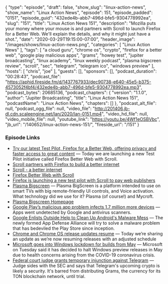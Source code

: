 {
  "type": "episode",
  "draft": false,
  "show_slug": "linux-action-news",
  "show_name": "Linux Action News",
  "episode": 151,
  "episode_padded": "0151",
  "episode_guid": "432ede4b-abb7-496d-bfe5-9304778992ea",
  "slug": "151",
  "title": "Linux Action News 151",
  "description": "Mozilla puts your money where your mouse is and partners with Scroll to launch Firefox for a Better Web. We'll explain the details, and why it might just have a shot.",
  "date": "2020-03-29T19:15:00-07:00",
  "header_image": "/images/shows/linux-action-news.png",
  "categories": [
    "Linux Action News"
  ],
  "tags": [
    "a cloud guru",
    "chrome os",
    "crypto",
    "firefox for a better web",
    "google play malicious apps",
    "grams",
    "howey test",
    "jupiter broadcasting",
    "linux academy",
    "linux weekly podcast",
    "plasma bigscreen review",
    "scroll",
    "sec",
    "telegram",
    "telegram ico",
    "windows preview"
  ],
  "hosts": [
    "chris",
    "joe"
  ],
  "guests": [],
  "sponsors": [],
  "podcast_duration": "00:28:43",
  "podcast_file": "https://aphid.fireside.fm/d/1437767933/dec90738-e640-45e5-b375-4573052f4bf4/432ede4b-abb7-496d-bfe5-9304778992ea.mp3",
  "podcast_bytes": 20685136,
  "podcast_chapters": {
    "version": "1.1.0",
    "author": "Jupiter Broadcasting",
    "title": "Linux Action News 151",
    "podcastName": "Linux Action News",
    "chapters": []
  },
  "podcast_alt_file": null,
  "podcast_ogg_file": null,
  "video_file": "http://201406.jb-dl.cdn.scaleengine.net/lan/2020/lan-0151.mp4",
  "video_hd_file": null,
  "video_mobile_file": null,
  "youtube_link": "https://youtu.be/4Wf1eOSBVbc",
  "jb_url": "/140652/linux-action-news-151/",
  "fireside_url": "/151"
}


### Episode Links

  * [Try our latest Test Pilot, Firefox for a Better Web, offering privacy and faster access to great content](https://blog.mozilla.org/blog/2020/03/24/try-our-latest-test-pilot-firefox-for-a-better-web-offering-privacy-and-faster-access-to-great-content/ "Try our latest Test Pilot, Firefox for a Better Web, offering privacy and faster access to great content") — Today we are launching a new Test Pilot initiative called Firefox Better Web with Scroll. 
  * [Scroll partners with Firefox to build a better internet](https://scroll.blog/2020/03/24/scroll-partners-with-firefox-to-build-a-better-internet/ "Scroll partners with Firefox to build a better internet")
  * [Scroll - a better internet](https://partner.scroll.com/ "Scroll - a better internet")
  * [Firefox Better Web with Scroll](https://support.mozilla.org/en-US/kb/firefox-better-web "Firefox Better Web with Scroll")
  * [Firefox is launching a new test pilot with Scroll to pay web publishers](https://www.theverge.com/2020/3/24/21192048/firefox-better-web-scroll-subscription-ad-tracker-blocker-publisher-payment "Firefox is launching a new test pilot with Scroll to pay web publishers")
  * [Plasma Bigscreen](https://notmart.org/blog/2020/03/plasma-bigscreen/ "Plasma Bigscreen") — Plasma BigScreen is a platform intended to use on smart TVs with big remote-friendly UI controls, and Voice activation. What technology did we use for it? Plasma (of course!) and Mycroft.
  * [Plasma Bigscreen Homepage](https://plasma-bigscreen.org/ "Plasma Bigscreen Homepage")
  * [Google Play’s malicious app problem infects 1.7 million more devices](https://arstechnica.com/information-technology/2020/03/found-malicious-google-play-apps-with-1-7-million-downloads-many-by-children/ "Google Play’s malicious app problem infects 1.7 million more devices") — Apps went undetected by Google and antivirus scanners.
  * [Google Enlists Outside Help to Clean Up Android's Malware Mess](https://www.wired.com/story/android-malware-app-defense-alliance/ "Google Enlists Outside Help to Clean Up Android's Malware Mess") — The newly formed App Defense Alliance will try to solve a malware problem that has bedeviled the Play Store since inception.
  * [Chrome and Chrome OS release updates resume](https://blog.chromium.org/2020/03/chrome-and-chrome-os-release-updates.html "Chrome and Chrome OS release updates resume") — Today we’re sharing an update as we’re now resuming releases with an adjusted schedule
  * [Microsoft goes into Windows lockdown for builds from May](https://www.theregister.co.uk/2020/03/25/microsoft_stops_windows_preview/ "Microsoft goes into Windows lockdown for builds from May") — Microsoft on Tuesday said it has decided to halt Windows preview releases in May due to health concerns arising from the COVID-19 coronavirus crisis.
  * [Federal court judge grants temporary injunction against Telegram](https://decrypt.co/23458/federal-court-judge-grants-temporary-injunction-against-telegram "Federal court judge grants temporary injunction against Telegram") — Judge sides with the SEC and says that Telegram's upcoming crypto is likely a security. It's barred from distributing Grams, the currency for its TON blockchain network, until trial.


